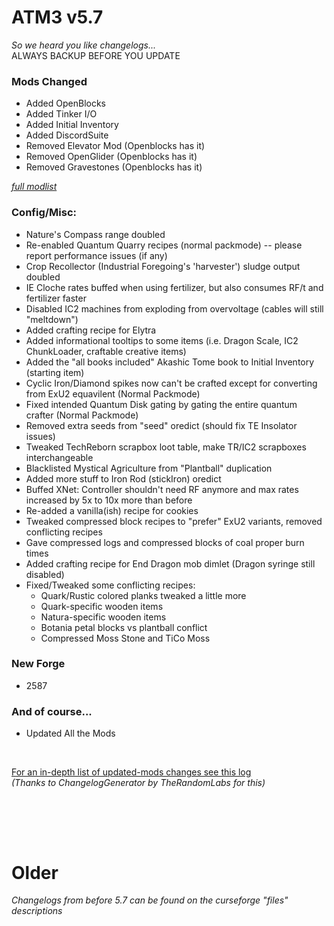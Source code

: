 # ATM3 v5.7
*So we heard you like changelogs...*  
ALWAYS BACKUP BEFORE YOU UPDATE  

### Mods Changed  
+ Added OpenBlocks
+ Added Tinker I/O
+ Added Initial Inventory
+ Added DiscordSuite
+ Removed Elevator Mod (Openblocks has it)
+ Removed OpenGlider (Openblocks has it)
+ Removed Gravestones (Openblocks has it)  
  
*[full modlist](https://rawgit.com/AllTheMods/ATM-3/master/modlist.html)*


### Config/Misc:  
+ Nature's Compass range doubled
+ Re-enabled Quantum Quarry recipes (normal packmode) -- please report performance issues (if any)
+ Crop Recollector (Industrial Foregoing's 'harvester') sludge output doubled
+ IE Cloche rates buffed when using fertilizer, but also consumes RF/t and fertilizer faster
+ Disabled IC2 machines from exploding from overvoltage (cables will still "meltdown")
+ Added crafting recipe for Elytra
+ Added informational tooltips to some items (i.e. Dragon Scale, IC2 ChunkLoader, craftable creative items)
+ Added the "all books included" Akashic Tome book to Initial Inventory (starting item)
+ Cyclic Iron/Diamond spikes now can't be crafted except for converting from ExU2 equavilent (Normal Packmode)
+ Fixed intended Quantum Disk gating by gating the entire quantum crafter (Normal Packmode)
+ Removed extra seeds from "seed" oredict (should fix TE Insolator issues)
+ Tweaked TechReborn scrapbox loot table, make TR/IC2 scrapboxes interchangeable
+ Blacklisted Mystical Agriculture from "Plantball" duplication
+ Added more stuff to Iron Rod (stickIron) oredict
+ Buffed XNet: Controller shouldn't need RF anymore and max rates increased by 5x to 10x more than before
+ Re-added a vanilla(ish) recipe for cookies
+ Tweaked compressed block recipes to "prefer" ExU2 variants, removed conflicting recipes
+ Gave compressed logs and compressed blocks of coal proper burn times
+ Added crafting recipe for End Dragon mob dimlet (Dragon syringe still disabled)
+ Fixed/Tweaked some conflicting recipes:
	+ Quark/Rustic colored planks tweaked a little more
	+ Quark-specific wooden items
	+ Natura-specific wooden items
	+ Botania petal blocks vs plantball conflict
	+ Compressed Moss Stone and TiCo Moss

### New Forge  
+ 2587


### And of course...  
+ Updated All the Mods
  
  
<br/>  

[For an in-depth list of updated-mods changes see this log](https://github.com/AllTheMods/ATM-3/blob/master/changelogs_detail/changelog_atm3_5.7_full.txt)  
*(Thanks to ChangelogGenerator by TheRandomLabs for this)*
  
  
  
<br/><br/>
---
# Older

*Changelogs from before 5.7 can be found on the curseforge "files" descriptions*
